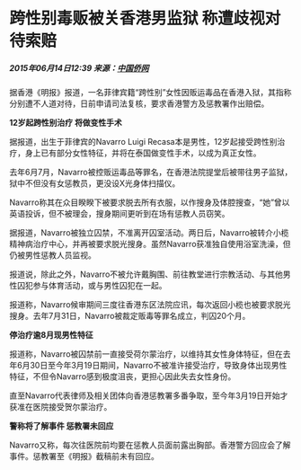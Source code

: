 # 跨性别毒贩被关香港男监狱 称遭歧视对待索赔

##### 2015年06月14日12:39 来源：[中国侨网](http://www.chinanews.com/ga/2015/06-14/7342648.shtml)

据香港《明报》报道，一名菲律宾籍“跨性别”女性因贩运毒品在香港入狱，其指称分别遭不人道对待，日前申请司法复核，要求香港警方及惩教署作出赔偿。

**12岁起跨性别治疗 将做变性手术**

据报道，出生于菲律宾的Navarro Luigi Recasa本是男性，12岁起接受跨性别治疗，身上已有部分女性特征，并将在泰国做变性手术，以成为真正女性。

去年6月7月，Navarro被控贩运毒品等罪名，在香港法院提堂后被带往男子监狱，狱中不但没有女惩教员，更没设X光身体扫描仪。

Navarro称其在众目睽睽下被要求脱去所有衣服，以作搜身及体腔搜查，“她”曾以英语投诉，但不被理会，搜身期间更听到在场有惩教人员窃笑。

据报道，Navarro被独立囚禁，不准离开囚室活动。两日后，Navarro被转介小榄精神病治疗中心，并再被要求脱光搜身。虽然Navarro获准独自使用浴室洗澡，但仍被男性惩教人员监视。

报道说，除此之外，Navarro不被允许戴胸围、前往教堂进行宗教活动、与其他男性囚犯参与体育活动，或与男性囚犯在一起。

报道称，Navarro候审期间三度往香港东区法院应讯，每次返回小榄也被要求脱光搜身。去年7月31日，Navarro被裁定贩毒等罪名成立，判囚20个月。

**停治疗逾8月现男性特征**

报道称，Navarro被囚禁前一直接受荷尔蒙治疗，以维持其女性身体特征，但在去年6月30日至今年3月19日期间，Navarro不被准许接受治疗，导致身体出现男性特征，不但令Navarro感到极度沮丧，更担心因此失去女性身份。

直至Navarro代表律师及相关团体向香港惩教署多番争取，至今年3月19日开始才获准在医院接受贺尔蒙治疗。

**警称将了解事件 惩教署未回应**

Navarro又称，每次往医院前均要在惩教人员面前露出胸部。香港警方回应会了解事件。惩教署至《明报》截稿前未有回应。
<!-- tcd_original_link http://hm.people.com.cn/n/2015/0614/c42272-27151610.html -->
